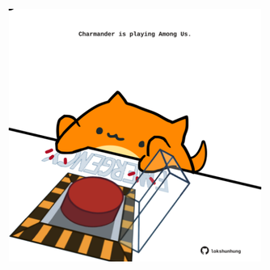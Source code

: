 <!-- built at 04/06/2025, 22:00:29 UTC -->
<p align="center">
  <img width="500" height="500" src="./ReadmeImage.svg">
</p>

